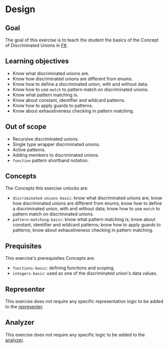 # Design

## Goal

The goal of this exercise is to teach the student the basics of the Concept of Discriminated Unions in [F#][discriminated-unions].

## Learning objectives

- Know what discriminated unions are.
- Know how discriminated unions are different from enums.
- Know how to define a discriminated union, with and without data.
- Know how to use `match` to pattern match on discriminated unions.
- Know what pattern matching is.
- Know about constant, identifier and wildcard patterns.
- Know how to apply guards to patterns.
- Know about exhaustiveness checking in pattern matching.

## Out of scope

- Recursive discriminated unions.
- Single type wrapper discriminated unions.
- Active patterns.
- Adding members to discriminated unions.
- `function` pattern shorthand notation.

## Concepts

The Concepts this exercise unlocks are:

- `discriminated-unions-basic`: know what discriminated unions are; know how discriminated unions are different from enums; know how to define a discriminated union, with and without data; know how to use `match` to pattern match on discriminated unions.
- `pattern-matching-basic`: know what pattern matching is; know about constant, identifier and wildcard patterns; know how to apply guards to patterns; know about exhaustiveness checking in pattern matching.

## Prequisites

This exercise's prerequisites Concepts are:

- `functions-basic`: defining functions and scoping.
- `integers-basic`: used as one of the discriminated union's data values.

## Representer

This exercise does not require any specific representation logic to be added to the [representer][representer].

## Analyzer

This exercise does not require any specific logic to be added to the [analyzer][analyzer].

[analyzer]: https://github.com/exercism/fsharp-analyzer
[representer]: https://github.com/exercism/fsharp-representer
[discriminated-unions]: https://docs.microsoft.com/en-us/dotnet/fsharp/language-reference/discriminated-unions
